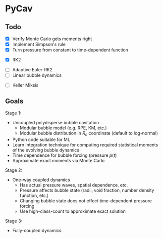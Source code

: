 # PyCav

## Todo

- [x] Verify Monte Carlo gets moments right
- [x] Implement Simpson's rule
- [x] Turn pressure from constant to time-dependent function
* [x] RK2
- [ ] Adaptive Euler-RK2
- [ ] Linear bubble dynamics 
* [ ] Keller Miksis

## Goals

Stage 1:
* Uncoupled polydisperse bubble cavitation 
  * Modular bubble model (e.g. RPE, KM, etc.)
  * Modular bubble distribution in $R_o$ coordinate (default to log-normal)
* Python code suitable for ML
* Learn integration technique for computing required statistical moments of the evolving bubble dynamics
* Time dependence for bubble forcing (pressure $p(t)$
* Approximate exact moments via Monte Carlo

Stage 2:
* One-way coupled dynamics
  * Has actual pressure waves, spatial dependence, etc.
  * Pressure affects bubble state (radii, void fraction, number density function, etc.)
  * Changing bubble state does not effect time-dependent pressure forcing
  * Use high-class-count to approximate exact solution

Stage 3:
* Fully-coupled dynamics
